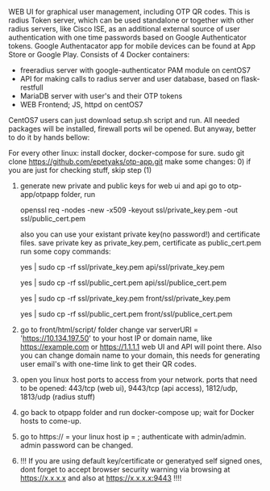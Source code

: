 WEB UI for graphical user management, including OTP QR codes.
This is radius Token server, which can be used standalone or together with other radius servers, like Cisco ISE, as an additional external source of user authentication with one time passwords based on Google Authenticator tokens. Google Authentacator app for mobile devices can be found at App Store or Google Play.
Consists of 4 Docker containers:
- freeradius server with google-authenticator PAM module on centOS7
- API for making calls to radius server and user database, based on flask-restfull
- MariaDB server with user's and their OTP tokens
- WEB Frontend; JS, httpd on centOS7

CentOS7 users can just download setup.sh script and run.
All needed packages will be installed, firewall ports wil be opened.
But anyway, better to do it by hands bellow:

For every other linux:
install docker, docker-compose for sure.
sudo git clone https://github.com/epetyaks/otp-app.git
make some changes:
0) if you are just for checking stuff, skip step (1)
1) generate new private and public keys for web ui and api
   go to otp-app/otpapp folder, run
   
    openssl req -nodes -new -x509 -keyout ssl/private_key.pem -out ssl/public_cert.pem
    
   also you can use your existant private key(no password!) and certificate files. save private key as private_key.pem, certificate as public_cert.pem
   run some copy commands:
   
    yes | sudo cp -rf ssl/private_key.pem api/ssl/private_key.pem
    
    yes | sudo cp -rf ssl/public_cert.pem api/ssl/publice_cert.pem
    
    yes | sudo cp -rf ssl/private_key.pem front/ssl/private_key.pem
    
    yes | sudo cp -rf ssl/public_cert.pem front/ssl/publice_cert.pem
    
2) go to front/html/script/ folder
   change var serverURI = 'https://10.134.197.50' to your host IP or domain name, like https://example.com or https://1.1.1.1
   web UI and API will point there.
   Also you can change domain name to your domain, this needs for generating user email's with one-time link to get their QR codes.
3) open you linux host ports to access from your network. ports that need to be opened: 443/tcp (web ui), 9443/tcp (api access), 1812/udp, 1813/udp (radius stuff)
4) go back to otpapp folder and run docker-compose up; wait for Docker hosts to come-up.
5) go to https:// = your linux host ip = ; authenticate with admin/admin. admin password can be changed.
6) !!! If you are using default key/certificate or generatyed self signed ones, dont forget to accept browser security warning via browsing at https://x.x.x.x and also at https://x.x.x.x:9443 !!!!



